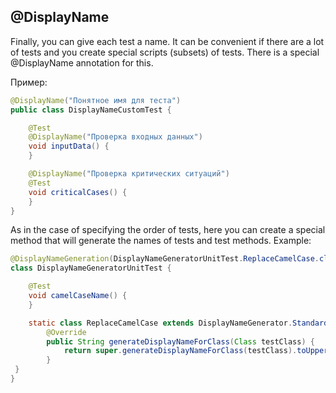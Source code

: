 ## @DisplayName

Finally, you can give each test a name. It can be convenient if there are a lot of tests and you create special scripts (subsets) of tests. There is a special @DisplayName annotation for this.

Пример:
```java
@DisplayName("Понятное имя для теста")
public class DisplayNameCustomTest {

    @Test
    @DisplayName("Проверка входных данных")
    void inputData() {
    }

    @DisplayName("Проверка критических ситуаций")
    @Test
    void criticalCases() {
    }
}
```

As in the case of specifying the order of tests, here you can create a special method that will generate the names of tests and test methods. Example:

```java
@DisplayNameGeneration(DisplayNameGeneratorUnitTest.ReplaceCamelCase.class)
class DisplayNameGeneratorUnitTest {

    @Test
    void camelCaseName() {
    }

    static class ReplaceCamelCase extends DisplayNameGenerator.Standard {
        @Override
        public String generateDisplayNameForClass(Class testClass) {
            return super.generateDisplayNameForClass(testClass).toUpperCase();
        }
 }
}
```